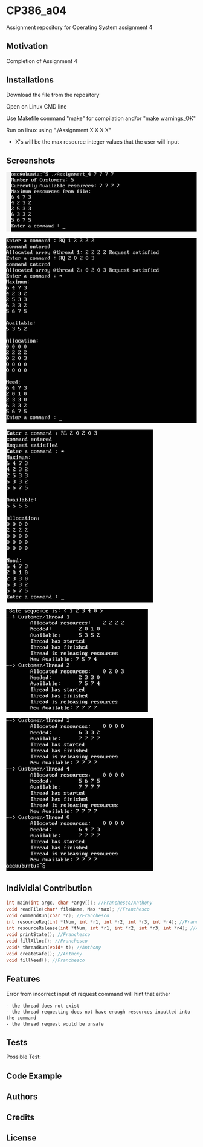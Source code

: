 # CP386_a04
Assignment repository for Operating System assignment 4
## Motivation
Completion of Assignment 4
## Installations
Download the file from the repository

Open on Linux CMD line

Use Makefile command "make" for compilation and/or "make warnings_OK"

Run on linux using "./Assignment X X X X" 

  - X's will be the max resource integer values that the user will input


## Screenshots
![Screenshot1](/pics/first.png "Program Start")

![Screenshot2](/pics/second.png "RQ, and * Example")

![Screenshot3](/pics/third.png "RL and *")

![Screenshot4](/pics/fourth.png "Run command Part 1")

![Screenshot5](/pics/fifth.png "Run command Part 2")

## Individial Contribution
```c
int main(int argc, char *argv[]); //Franchesco/Anthony
void readFile(char* fileName, Max *max); //Franchesco
void commandRun(char *c); //Franchesco
int resourceReq(int *tNum, int *r1, int *r2, int *r3, int *r4); //Franchesco/Anthony
int resourceRelease(int *tNum, int *r1, int *r2, int *r3, int *r4); //Anthony
void printState(); //Franchesco
void fillAlloc(); //Franchesco
void* threadRun(void* t); //Anthony
void createSafe(); //Anthony
void fillNeed(); //Franchesco
```
## Features

Error from incorrect input of request command will hint that either

    - the thread does not exist
    - the thread requesting does not have enough resources inputted into the command
    - the thread request would be unsafe

## Tests

Possible Test:



## Code Example

## Authors

## Credits

## License
